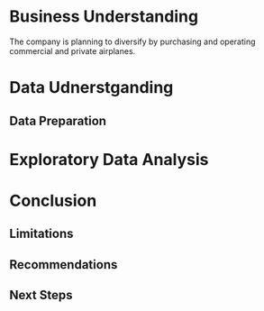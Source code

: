 # Business Understanding
The company is planning to diversify by purchasing and operating commercial and private airplanes.

# Data Udnerstganding

## Data Preparation

# Exploratory Data Analysis

# Conclusion

## Limitations

## Recommendations

## Next Steps
